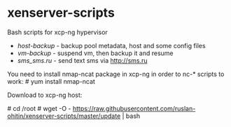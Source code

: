 # xenserver-scripts
Bash scripts for xcp-ng hypervisor
* _host-backup_ - backup pool metadata, host and some config files
* _vm-backup_ - suspend vm, then backup it and resume
* _sms_sms.ru_ - send text sms via http://sms.ru

You need to install nmap-ncat package in xcp-ng in order to nc-* scripts to work:
\# yum install nmap-ncat

Download to xcp-ng host:

\# cd /root
\# wget -O - https://raw.githubusercontent.com/ruslan-ohitin/xenserver-scripts/master/update | bash
